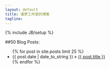 ```yaml
---
layout: default
title: 谱梦工作室的博客
tagline:
---
```

{% include JB/setup %}

##50 Blog Posts:
<ul class="posts">
  {% for post in site.posts limit 25 %}
    <li><span>{{ post.date | date_to_string }}</span> &raquo; <a href="{{ BASE_PATH }}{{ post.url }}">{{ post.title }}</a></li>
  {% endfor %}
</ul>